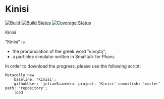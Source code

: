 # Kinisi

[![Build](https://github.com/julianSaavedra/Kinisi/actions/workflows/tests.yml/badge.svg)](https://github.com/julianSaavedra/Kinisi/actions/workflows/tests.yml)
[![Build Status](https://travis-ci.org/julianSaavedra/Kinisi.png)](https://travis-ci.org/julianSaavedra/Kinisi)
[![Coverage Status](https://coveralls.io/repos/github/julianSaavedra/Kinisi/badge.png)](https://coveralls.io/github/julianSaavedra/Kinisi)

Kinisi

"Kinisi" is
- the pronunciation of the greek word "κίνηση";
- a particles simulator written in Smalltalk for Pharo.

In order to download the progress, please use the following script:

```
Metacello new
    baseline: 'Kinisi';
    githubUser: 'julianSaavedra' project: 'Kinisi' commitish: 'master' path: 'repository';
    load
```

